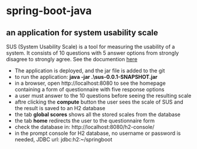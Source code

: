 # spring-boot-java

## an application for system usability scale
SUS (System Usability Scale) is a tool for measuring the usability of a system. It consists of 10 questions with 5 answer options from strongly disagree to strongly
agree. See the documention [here](https://www.usability.gov/how-to-and-tools/methods/system-usability-scale.html)

- The application is deployed, and the jar file is added to the git
- to run the application: **java -jar .\sus-0.0.1-SNAPSHOT.jar**
- in a browser, open http://localhost:8080 to see the homepage containing a form of questionnaire with five response options
- a user must answer to the 10 questions before seeing the resulting scale 
- aftre clicking the **compute** button the user sees the scale of SUS and the result is saved to an H2 database
- the tab **global scores** shows all the stored scales from the database
- the tab **home** redirects the user to the questionnaire form
- check the database in: http://localhost:8080/h2-console/  
- in the prompt console for H2 database, no username or password is needed, JDBC url: jdbc:h2:~/springboot




 
